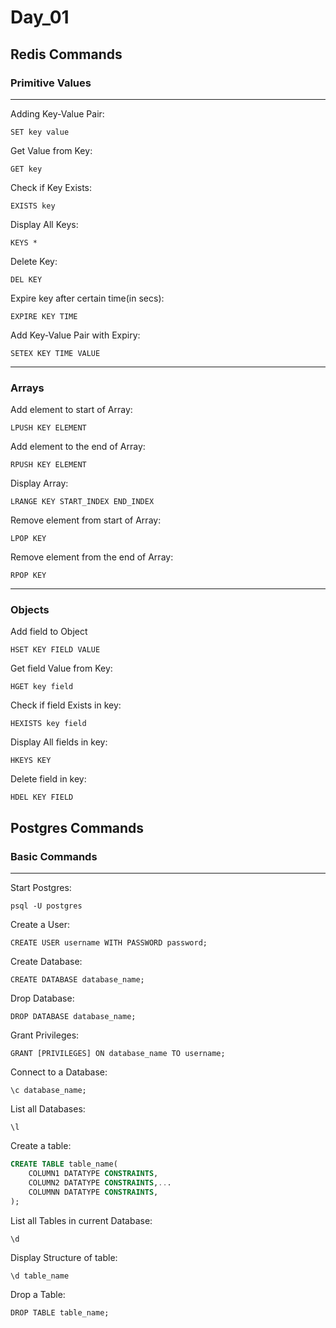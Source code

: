 # Day_01

## Redis Commands

### Primitive Values

---

Adding Key-Value Pair:

`SET key value`

Get Value from Key:

`GET key`

Check if Key Exists:

`EXISTS key`

Display All Keys:

`KEYS *`

Delete Key:

`DEL KEY`

Expire key after certain time(in secs):

`EXPIRE KEY TIME`

Add Key-Value Pair with Expiry:

`SETEX KEY TIME VALUE`

---

### Arrays

Add element to start of Array:

`LPUSH KEY ELEMENT`

Add element to the end of Array:

`RPUSH KEY ELEMENT`

Display Array:

`LRANGE KEY START_INDEX END_INDEX`

Remove element from start of Array:

`LPOP KEY`

Remove element from the end of Array:

`RPOP KEY`

---

### Objects

Add field to Object

`HSET KEY FIELD VALUE`

Get field Value from Key:

`HGET key field`

Check if field Exists in key:

`HEXISTS key field`

Display All fields in key:

`HKEYS KEY`

Delete field in key:

`HDEL KEY FIELD`

## Postgres Commands

### Basic Commands

---

Start Postgres:

`psql -U postgres`

Create a User:

`CREATE USER username WITH PASSWORD password;`

Create Database:

`CREATE DATABASE database_name;`

Drop Database:

`DROP DATABASE database_name;`

Grant Privileges:

`GRANT [PRIVILEGES] ON database_name TO username;`

Connect to a Database:

`\c database_name;`

List all Databases:

`\l`

Create a table:

```sql
CREATE TABLE table_name(
    COLUMN1 DATATYPE CONSTRAINTS,
    COLUMN2 DATATYPE CONSTRAINTS,...
    COLUMNN DATATYPE CONSTRAINTS,
);
```

List all Tables in current Database:

`\d`

Display Structure of table:

`\d table_name`

Drop a Table:

`DROP TABLE table_name;`
